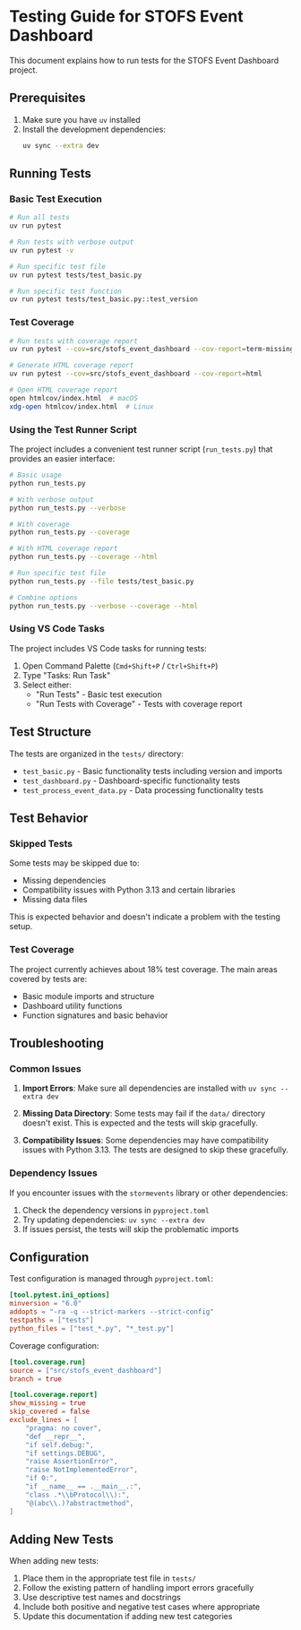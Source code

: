 # Testing Guide for STOFS Event Dashboard

This document explains how to run tests for the STOFS Event Dashboard project.

## Prerequisites

1. Make sure you have `uv` installed
2. Install the development dependencies:
   ```bash
   uv sync --extra dev
   ```

## Running Tests

### Basic Test Execution

```bash
# Run all tests
uv run pytest

# Run tests with verbose output
uv run pytest -v

# Run specific test file
uv run pytest tests/test_basic.py

# Run specific test function
uv run pytest tests/test_basic.py::test_version
```

### Test Coverage

```bash
# Run tests with coverage report
uv run pytest --cov=src/stofs_event_dashboard --cov-report=term-missing

# Generate HTML coverage report
uv run pytest --cov=src/stofs_event_dashboard --cov-report=html

# Open HTML coverage report
open htmlcov/index.html  # macOS
xdg-open htmlcov/index.html  # Linux
```

### Using the Test Runner Script

The project includes a convenient test runner script (`run_tests.py`) that provides an easier interface:

```bash
# Basic usage
python run_tests.py

# With verbose output
python run_tests.py --verbose

# With coverage
python run_tests.py --coverage

# With HTML coverage report
python run_tests.py --coverage --html

# Run specific test file
python run_tests.py --file tests/test_basic.py

# Combine options
python run_tests.py --verbose --coverage --html
```

### Using VS Code Tasks

The project includes VS Code tasks for running tests:

1. Open Command Palette (`Cmd+Shift+P` / `Ctrl+Shift+P`)
2. Type "Tasks: Run Task"
3. Select either:
   - "Run Tests" - Basic test execution
   - "Run Tests with Coverage" - Tests with coverage report

## Test Structure

The tests are organized in the `tests/` directory:

- `test_basic.py` - Basic functionality tests including version and imports
- `test_dashboard.py` - Dashboard-specific functionality tests
- `test_process_event_data.py` - Data processing functionality tests

## Test Behavior

### Skipped Tests

Some tests may be skipped due to:
- Missing dependencies
- Compatibility issues with Python 3.13 and certain libraries
- Missing data files

This is expected behavior and doesn't indicate a problem with the testing setup.

### Test Coverage

The project currently achieves about 18% test coverage. The main areas covered by tests are:
- Basic module imports and structure
- Dashboard utility functions
- Function signatures and basic behavior

## Troubleshooting

### Common Issues

1. **Import Errors**: Make sure all dependencies are installed with `uv sync --extra dev`

2. **Missing Data Directory**: Some tests may fail if the `data/` directory doesn't exist. This is expected and the tests will skip gracefully.

3. **Compatibility Issues**: Some dependencies may have compatibility issues with Python 3.13. The tests are designed to skip these gracefully.

### Dependency Issues

If you encounter issues with the `stormevents` library or other dependencies:

1. Check the dependency versions in `pyproject.toml`
2. Try updating dependencies: `uv sync --extra dev`
3. If issues persist, the tests will skip the problematic imports

## Configuration

Test configuration is managed through `pyproject.toml`:

```toml
[tool.pytest.ini_options]
minversion = "6.0"
addopts = "-ra -q --strict-markers --strict-config"
testpaths = ["tests"]
python_files = ["test_*.py", "*_test.py"]
```

Coverage configuration:

```toml
[tool.coverage.run]
source = ["src/stofs_event_dashboard"]
branch = true

[tool.coverage.report]
show_missing = true
skip_covered = false
exclude_lines = [
    "pragma: no cover",
    "def __repr__",
    "if self.debug:",
    "if settings.DEBUG",
    "raise AssertionError",
    "raise NotImplementedError",
    "if 0:",
    "if __name__ == .__main__.:",
    "class .*\\bProtocol\\):",
    "@(abc\\.)?abstractmethod",
]
```

## Adding New Tests

When adding new tests:

1. Place them in the appropriate test file in `tests/`
2. Follow the existing pattern of handling import errors gracefully
3. Use descriptive test names and docstrings
4. Include both positive and negative test cases where appropriate
5. Update this documentation if adding new test categories
